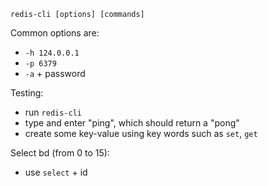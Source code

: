 `redis-cli [options] [commands]`

Common options are:
- `-h 124.0.0.1`
- `-p 6379`
- `-a` + password

Testing:
- run `redis-cli`
- type and enter "ping", which should return a "pong"
- create some key-value using key words such as `set`, `get`

Select bd (from 0 to 15):
- use `select` + id 

